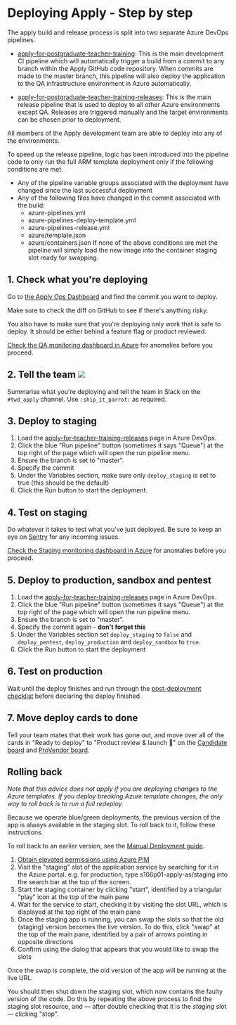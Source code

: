 # Deploying Apply - Step by step

The apply build and release process is split into two separate Azure DevOps pipelines.

- [apply-for-postgraduate-teacher-training](https://dfe-ssp.visualstudio.com/Become-A-Teacher/_build?definitionId=49&_a=summary): This is the main development CI pipeline which will automatically trigger a build from a commit to any branch within the Apply GitHub code repository. When commits are made to the master branch, this pipeline will also deploy the application to the QA infrastructure environment in Azure automatically.

- [apply-for-postgraduate-teacher-training-releases](https://dfe-ssp.visualstudio.com/Become-A-Teacher/_build?definitionId=325&_a=summary): This is the main release pipeline that is used to deploy to all other Azure environments except QA. Releases are triggered manually and the target environments can be chosen prior to deployment.

All members of the Apply development team are able to deploy into any of the environments.

To speed up the release pipeline, logic has been introduced into the pipeline code to only run the full ARM template deployment only if the following conditions are met.
- Any of the pipeline variable groups associated with the deployment have changed since the last successful deployment
- Any of the following files have changed in the commit associated with the build:
  - azure-pipelines.yml
  - azure-pipelines-deploy-template.yml
  - azure-pipelines-release.yml
  - azure/template.json
  - azure/containers.json
If none of the above conditions are met the pipeline will simply load the new image into the container staging slot ready for swapping.

## 1. Check what you're deploying

Go to [the Apply Ops Dashboard](https://apply-ops-dashboard.herokuapp.com/) and find the commit you want to deploy.

Make sure to check the diff on GitHub to see if there's anything risky.

You also have to make sure that you're deploying only work that is safe to deploy. It should be either behind a feature flag or product reviewed.

[Check the QA monitoring dashboard in Azure](https://portal.azure.com/#@platform.education.gov.uk/dashboard/arm/subscriptions/289869cc-7183-46bd-8131-f673c5eb94ba/resourcegroups/s106d01-apply/providers/microsoft.portal/dashboards/s106d01-apply-dashboard) for anomalies before you proceed.

## 2. Tell the team ![](https://cultofthepartyparrot.com/parrots/shipitparrot.gif)

Summarise what you're deploying and tell the team in Slack on the `#twd_apply` channel. Use `:ship_it_parrot:` as required.

## 3. Deploy to staging

1. Load the [apply-for-teacher-training-releases](https://dfe-ssp.visualstudio.com/Become-A-Teacher/_build?definitionId=325&_a=summary) page in Azure DevOps.
1. Click the blue "Run pipeline" button (sometimes it says "Queue") at the top right of the page which will open the run pipeline menu.
1. Ensure the branch is set to "master".
1. Specify the commit
1. Under the Variables section, make sure only `deploy_staging` is set to true (this should be the default)
1. Click the Run button to start the deployment.

## 4. Test on staging

Do whatever it takes to test what you've just deployed. Be sure to keep an eye on [Sentry](https://sentry.io/organizations/dfe-bat/issues/?project=1765973) for any incoming issues.

[Check the Staging monitoring dashboard in Azure](https://portal.azure.com/#@platform.education.gov.uk/dashboard/arm/subscriptions/c426dea0-793c-4ab6-9dbc-b45dbdd9ef24/resourcegroups/s106t01-apply/providers/microsoft.portal/dashboards/s106t01-apply-dashboard) for anomalies before you proceed.

## 5. Deploy to production, sandbox and pentest

1. Load the [apply-for-teacher-training-releases](https://dfe-ssp.visualstudio.com/Become-A-Teacher/_build?definitionId=325&_a=summary) page in Azure DevOps.
1. Click the blue "Run pipeline" button (sometimes it says "Queue") at the top right of the page which will open the run pipeline menu.
1. Ensure the branch is set to "master".
1. Specify the commit again - **don't forget this**
1. Under the Variables section set `deploy_staging` to `false` and `deploy_pentest`, `deploy_production` and `deploy_sandbox` to `true`.
1. Click the Run button to start the deployment

## 6. Test on production

Wait until the deploy finishes and run through the [post-deployment
checklist](deployment_checklist.md) before declaring the deploy finished.

## 7. Move deploy cards to done

Tell your team mates that their work has gone out, and move over all of the cards in "Ready to deploy" to "Product review & launch 🚀" on the [Candidate board](https://trello.com/b/aRIgjf0y/candidate-team-board) and [ProVendor board](https://trello.com/b/5IiPW0Ok/team-board-apply).

## Rolling back

_Note that this advice does not apply if you are deploying changes to the Azure
templates. If you deploy breaking Azure template changes, the only way to roll
back is to run a full redeploy._

Because we operate blue/green deployments, the previous version of the app is
always available in the staging slot. To roll back to it, follow these
instructions.

To roll back to an earlier version, see the [Manual Deployment guide](manual-deployment.md).

1. [Obtain elevated permissions using Azure PIM](pim-guide.md)
1. Visit the "staging" slot of the application service by searching
   for it in the Azure portal. e.g. for production, type s106p01-apply-as/staging into the search bar at the top of the screen.
1. Start the staging container by clicking "start", identified by a triangular "play" icon at the top of the main pane
1. Wait for the service to start, checking it by visiting the slot URL, which is displayed at the top right of the main pane
1. Once the staging app is running, you can swap the slots so that the old (staging) version becomes the live version. To do this, click "swap" at the top of the main pane, identified by a pair of arrows pointing in opposite directions
1. Confirm using the dialog that appears that you would like to swap the slots

Once the swap is complete, the old version of the app will be running at the live URL.

You should then shut down the staging slot, which now contains the faulty
version of the code. Do this by repeating the above process to find the staging
slot resource, and — after double checking that it is the _staging_ slot
— clicking "stop".
